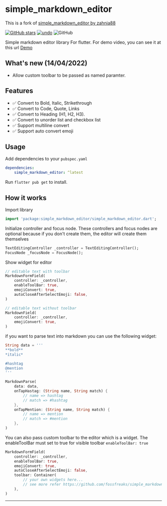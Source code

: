 # simple_markdown_editor

This is a fork of [simple_markdown_editor by zahnia88](https://github.com/zahniar88/simple_markdown_editor)

[![GitHub stars](https://img.shields.io/github/stars/zahniar88/simple_markdown_editor?color=green)](https://github.com/fossfreaks/simple_markdown_editor)
[![undo](https://img.shields.io/pub/v/simple_markdown_editor.svg?color=teal)](https://pub.dev/packages/simple_markdown_editor_plus)
![GitHub](https://img.shields.io/github/license/fossfreaks/simple_markdown_editor?color=red)


Simple markdown editor library For flutter. 
For demo video, you can see it at this url [Demo](https://youtu.be/aYBeXXDoNPo)

## What's new (14/04/2022)

* Allow custom toolbar to be passed as named paramter.


## Features
- ✅ Convert to Bold, Italic, Strikethrough
- ✅ Convert to Code, Quote, Links
- ✅ Convert to Heading (H1, H2, H3).
- ✅ Convert to unorder list and checkbox list
- ✅ Support multiline convert
- ✅ Support auto convert emoji

## Usage

Add dependencies to your `pubspec.yaml`

```yaml
dependencies:
    simple_markdown_editor: ^latest
```

Run `flutter pub get` to install.

## How it works

Import library

```dart
import 'package:simple_markdown_editor/simple_markdown_editor.dart';
```

Initialize controller and focus node. These controllers and focus nodes are optional because if you don't create them, the editor will create them themselves

```dart
TextEditingController _controller = TextEditingController();
FocusNode _focusNode = FocusNode();
```

Show widget for editor

```dart
// editable text with toolbar
MarkdownFormField(
    controller: _controller,
    enableToolBar: true,
    emojiConvert: true,
    autoCloseAfterSelectEmoji: false,
)

// editable text without toolbar
MarkdownField(
    controller: _controller,
    emojiConvert: true,
)
```

if you want to parse text into markdown you can use the following widget:

```dart
String data = '''
**bold**
*italic*

#hashtag
@mention
'''

MarkdownParse(
    data: data,
    onTapHastag: (String name, String match) {
        // name => hashtag
        // match => #hashtag
    },
    onTapMention: (String name, String match) {
        // name => mention
        // match => #mention
    },
)
```

You can also pass custom toolbar to the editor which is a widget.
The enableToolBar must set to true for visible toolbar `enableToolBar: true`

```dart
MarkdownFormField(
    controller: _controller,
    enableToolBar: true,
    emojiConvert: true,
    autoCloseAfterSelectEmoji: false,
    toolbar: Container(
        // your own widgets here...
        // see more refer https://github.com/fossfreaks/simple_markdown_editor/blob/main/lib/widgets/markdown_toolbar.dart
    ),
)
```

___
